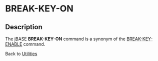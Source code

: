 # BREAK-KEY-ON

<PageHeader />

## Description

The jBASE **BREAK-KEY-ON** command is a synonym of the [BREAK-KEY-ENABLE](./../break-key-enable) command.

Back to [Utilities](./../utilities)
  
<PageFooter />
